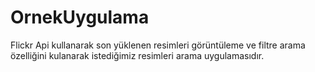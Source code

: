 # OrnekUygulama
Flickr Api kullanarak son yüklenen resimleri görüntüleme ve filtre arama özelliğini kulanarak istediğimiz resimleri arama uygulamasıdır.
